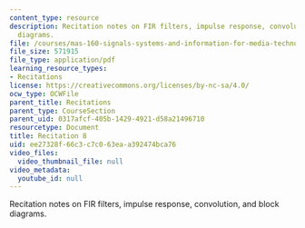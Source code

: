 ```yaml
---
content_type: resource
description: Recitation notes on FIR filters, impulse response, convolution, and block
  diagrams.
file: /courses/mas-160-signals-systems-and-information-for-media-technology-fall-2007/ee27328f66c3c7c063eaa392474bca76_rec8.pdf
file_size: 571915
file_type: application/pdf
learning_resource_types:
- Recitations
license: https://creativecommons.org/licenses/by-nc-sa/4.0/
ocw_type: OCWFile
parent_title: Recitations
parent_type: CourseSection
parent_uid: 0317afcf-405b-1429-4921-d58a21496710
resourcetype: Document
title: Recitation 8
uid: ee27328f-66c3-c7c0-63ea-a392474bca76
video_files:
  video_thumbnail_file: null
video_metadata:
  youtube_id: null
---
```

Recitation notes on FIR filters, impulse response, convolution, and block diagrams.